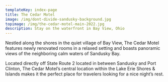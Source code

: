 ```yaml
---
templateKey: index-page
title: The Cedar Motel
image: /img/dont-divide-sandusky-background.jpg
topimage: /img/the-cedar-motel-main-2022.jpg
description: Stay on the waterfront in Bay View, Ohio
---
```

Nestled along the shores in the quiet village of Bay View, The Cedar Motel features newly renovated rooms in a relaxed setting and boasts panoramic views of the neighboring calm waters of Sandusky Bay.

Located directly off State Route 2 located in between Sandusky and Port Clinton, The Cedar Motel’s central location within the Lake Erie Shores & Islands makes it the perfect place for travelers looking for a nice night’s rest.